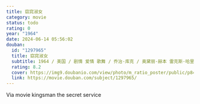 ```yaml
---
title: 窈窕淑女
category: movie
status: todo
rating: 0
year: "1964"
date: 2024-06-14 05:56:02
douban:
  id: "1297965"
  title: 窈窕淑女
  subtitle: 1964 / 美国 / 剧情 爱情 歌舞 / 乔治·库克 / 奥黛丽·赫本 雷克斯·哈里森
  rating: 8.2
  cover: https://img9.doubanio.com/view/photo/m_ratio_poster/public/p842376184.jpg
  link: https://movie.douban.com/subject/1297965/
---
```


Via movie kingsman the secret service 